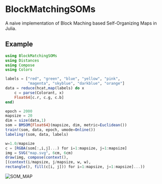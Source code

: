 # BlockMatchingSOMs
A naive implementation of Block Maching based Self-Organizing Maps in Julia.

## Example

```julia
using BlockMatchingSOMs
using Distances
using Compose
using Colors

labels = ["red", "green", "blue", "yellow", "pink",
          "magenta", "skyblue", "darkblue", "orange"]
data = reduce(hcat,map(labels) do x
    c = parse(Colorant, x)
    Float64[c.r, c.g, c.b]
end)

epoch = 2000
mapsize = 20
dim = size(data,1)
som = BMSOM{Float64}(mapsize, dim, metric=Euclidean())
train!(som, data, epoch, umode=Online())
labeling!(som, data, labels)

w=1.0/mapsize
c = [RGBA(som[:,i,j]...) for i=1:mapsize, j=1:mapsize]
img = SVG("map.svg", 6cm, 6cm)
draw(img, compose(context(),
[(context(i/mapsize, j/mapsize, w, w),
rectangle(), fill(c[i, j])) for i=1:mapsize, j=1:mapsize]...))

```

![SOM_MAP](http://peakbook.github.io/images/map.svg)

